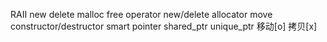 RAII
new delete
malloc free
operator new/delete
allocator
move
constructor/destructor
smart pointer
shared_ptr
unique_ptr 移动[o] 拷贝[x]